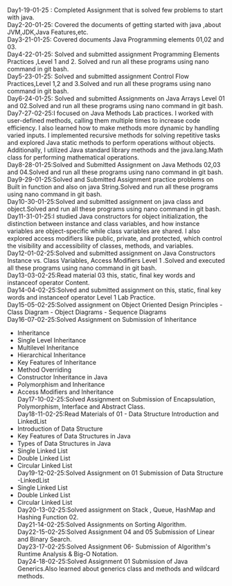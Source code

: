 Day1-19-01-25 : Completed Assignment that is solved few problems to start with java.\
Day2-20-01-25: Covered the documents of getting started with java ,about JVM,JDK,Java Features,etc.\
Day3-21-01-25: Covered documents Java Programming elements 01,02 and 03.\
Day4-22-01-25: Solved and submitted assignment Programming Elements Practices ,Level 1 and 2. Solved and run all these programs using nano command in git bash.\
Day5-23-01-25: Solved and submitted assignment Control Flow Practices,Level 1,2 and 3.Solved and run all these programs using nano command in git bash.\
Day6-24-01-25: Solved and submitted Assignments on Java Arrays Level 01 and 02.Solved and run all these programs using nano command in git bash.\
Day7-27-02-25:I focused on Java Methods Lab practices. I worked with user-defined methods, calling them multiple times to increase code efficiency. I also learned how to make methods more dynamic by handling varied inputs. I implemented recursive methods for solving repetitive tasks and explored Java static methods to perform operations without objects. Additionally, I utilized Java standard library methods and the java.lang.Math class for performing mathematical operations.\
Day8-28-01-25:Solved and Submitted Assignment on Java Methods 02,03 and 04.Solved and run all these programs using nano command in git bash.\
Day9-29-01-25:Solved and Submitted Assignment practice problems on Built in function and also on java String.Solved and run all these programs using nano command in git bash.\
Day10-30-01-25:Solved and submitted assignment on java class and object.Solved and run all these programs using nano command in git bash.\
Day11-31-01-25:I studied Java constructors for object initialization, the distinction between instance and class variables, and how instance variables are object-specific while class variables are shared. I also explored access modifiers like public, private, and protected, which control the visibility and accessibility of classes, methods, and variables.\
Day12-01-02-25:Solved and submitted assignment on Java Constructors Instance vs. Class Variables, Access Modifiers Level 1 .Solved and executed all these programs using nano command in git bash.\
Day13-03-02-25:Read material 03 this, static, final key words and instanceof operator Content.\
Day14-04-02-25:Solved and submitted assignment on this, static, final key words and instanceof operator Level 1 Lab Practice.\
Day15-05-02-25:Solved assignment on Object Oriented Design Principles
                            - Class Diagram
                            - Object Diagrams
                           - Sequence Diagrams\
Day16-07-02-25:Solved Assignment on Submission of Inheritance
- Inheritance
- Single Level Inheritance
- Multilevel Inheritance
- Hierarchical Inheritance
- Key Features of Inheritance
- Method Overriding
- Constructor Inheritance in Java
- Polymorphism and Inheritance
 - Access Modifiers and Inheritance\
Day17-10-02-25:Solved Assignment on Submission of Encapsulation, Polymorphism, Interface and Abstract Class.\
Day18-11-02-25:Read Materials of 01 - Data Structure Introduction and LinkedList
- Introduction of Data Structure 
- Key Features of Data Structures in Java
- Types of Data Structures in Java
- Single Linked List
- Double Linked List
- Circular Linked List\
Day19-12-02-25:Solved Assignment on 01 Submission of Data Structure
 -LinkedList
- Single Linked List
- Double Linked List
- Circular Linked List\
Day20-13-02-25:Solved assignment on Stack , Queue, HashMap and Hashing Function 02.\
Day21-14-02-25:Solved Assignments on Sorting Algorithm.\
Day22-15-02-25:Solved Assignment 04 and 05 Submission of Linear and Binary Search.\
Day23-17-02-25:Solved Assignment 06- Submission of Algorithm's Runtime Analysis & Big-O Notation.\
Day24-18-02-25:Solved Assignment 01 Submission of Java Generics.Also learned about generics class and methods and wildcard methods.
